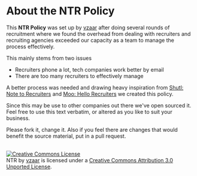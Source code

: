 # About the NTR Policy

This **NTR Policy** was set up by [vzaar](http://vzaar.com) after doing several rounds of recruitment where we found the overhead from dealing with recruiters and recruiting agencies exceeded our capacity as a team to manage the process effectively.

This mainly stems from two issues

* Recruiters phone a lot, tech companies work better by email
* There are too many recruiters to effectively manage
 
A better process was needed and drawing heavy inspiration from [Shutl: Note to Recruiters](http://shutl.com/note-to-recruiters) and [Moo: Hello Recruiters](http://uk.moo.com/about/recruiters.html) we created this policy.

Since this may be use to other companies out there we've open sourced it. Feel free to use this text verbatim, or altered as you like to suit your business.

Please fork it, change it. Also if you feel there are changes that would benefit the source material, put in a pull request.




<br>
<a rel="license" href="http://creativecommons.org/licenses/by/3.0/deed.en_US"><img alt="Creative Commons License" style="border-width:0" src="http://i.creativecommons.org/l/by/3.0/88x31.png" /></a><br /><span xmlns:dct="http://purl.org/dc/terms/" href="http://purl.org/dc/dcmitype/Text" property="dct:title" rel="dct:type">NTR</span> by <a xmlns:cc="http://creativecommons.org/ns#" href="vzaar.com" property="cc:attributionName" rel="cc:attributionURL">vzaar</a> is licensed under a <a rel="license" href="http://creativecommons.org/licenses/by/3.0/deed.en_US">Creative Commons Attribution 3.0 Unported License</a>.
